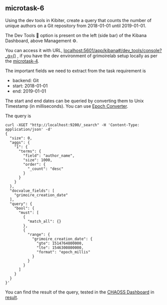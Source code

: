## microtask-6

Using the dev tools in Kibiter, create a query that counts the number of unique authors on a Git repository from 2018-01-01 until 2019-01-01.

The Dev Tools :wrench: option is present on the left (side bar) of the Kibana Dashboard, above Management :gear:. 

You can access it with URL, [localhost:5601/app/kibana#/dev_tools/console?_g=()](http://localhost:5601/app/kibana#/dev_tools/console?_g=()) , 
if you have the dev environment of grimoirelab setup locally as per the [microtask-4](/microtask-4).

The important fields we need to extract from the task requirement is
- backend: Git
- start: 2018-01-01
- end: 2019-01-01

The start and end dates can be queried by converting them to Unix Timestamp (in milliseconds). You can use [Epoch Converter](https://www.epochconverter.com/).

The query is

```
curl -XGET "http://localhost:9200/_search" -H 'Content-Type: application/json' -d'
{
  "size": 0,
  "aggs": {
    "1": {
      "terms": {
        "field": "author_name",
        "size": 1000,
        "order": {
          "_count": "desc"
        }
      }
    }
  },
  "docvalue_fields": [
    "grimoire_creation_date"
  ],
  "query": {
    "bool": {
      "must": [
        {
          "match_all": {}
        },
        {
          "range": {
            "grimoire_creation_date": {
              "gte": 1514764800000,
              "lte": 1546300800000,
              "format": "epoch_millis"
            }
          }
        }
      ]
    }
  }
}'
```

You can find the result of the query, tested in the [CHAOSS Dashboard](https://chaoss.biterg.io/app/kibana#/dev_tools/console?_g=()) in [result](result).
